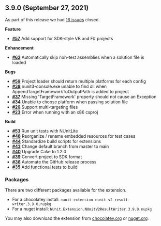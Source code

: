 ## 3.9.0 (September 27, 2021)


As part of this release we had [16 issues](https://github.com/nunit/vs-project-loader/milestone/5?closed=1) closed.


__Feature__

- [__#57__](https://github.com/nunit/vs-project-loader/issues/57) Add support for SDK-style VB and F# projects

__Enhancement__

- [__#62__](https://github.com/nunit/vs-project-loader/issues/62) Automatically skip non-test assemblies when a solution file is loaded

__Bugs__

- [__#56__](https://github.com/nunit/vs-project-loader/issues/56) Project loader should return multiple platforms for each config
- [__#38__](https://github.com/nunit/vs-project-loader/issues/38) nunit3-console.exe unable to find dll when AppendTargetFrameworkToOutputPath is added to project
- [__#37__](https://github.com/nunit/vs-project-loader/issues/37) Missing 'TargetFramework' property should not cause an Exception
- [__#34__](https://github.com/nunit/vs-project-loader/issues/34) Unable to choose platform when passing solution file
- [__#26__](https://github.com/nunit/vs-project-loader/issues/26) Support multi-targeting files
- [__#23__](https://github.com/nunit/vs-project-loader/issues/23) Error when running with an x86 csproj

__Build__

- [__#53__](https://github.com/nunit/vs-project-loader/issues/53) Run unit tests with NUnitLite
- [__#48__](https://github.com/nunit/vs-project-loader/issues/48) Reorganize / rename embedded resources for test cases
- [__#44__](https://github.com/nunit/vs-project-loader/issues/44) Standardize build scripts for extensions
- [__#43__](https://github.com/nunit/vs-project-loader/issues/43) Change default branch from master to main
- [__#40__](https://github.com/nunit/vs-project-loader/issues/40) Upgrade Cake to 1.2.0
- [__#39__](https://github.com/nunit/vs-project-loader/issues/39) Convert project to SDK format
- [__#36__](https://github.com/nunit/vs-project-loader/issues/36) Automate the GitHub release process
- [__#35__](https://github.com/nunit/vs-project-loader/issues/35) Add functional tests to build

### Packages
There are two different packages available for the extension. <ul> <li>For a chocolatey install: `nunit-extension-nunit-v2-result-writer.3.9.0.nupkg` <li>For a nuget install: `NUnit.Extension.NUnitV2ResultWriter.3.9.0.nupkg` </ul> You may also download the extension from [chocolatey.org](https://chocolatey.org/packages/nunit-extension-nunit-v2-result-writer/)  or [nuget.org](https://nuget.org/packages/NUnit.Extension.NUnitV2ResultWriter/).

